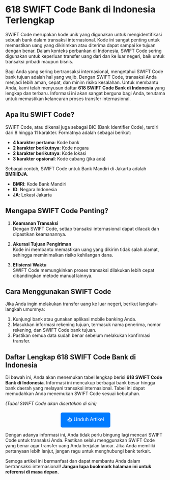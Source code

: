 # 618 SWIFT Code Bank di Indonesia Terlengkap

SWIFT Code merupakan kode unik yang digunakan untuk mengidentifikasi sebuah bank dalam transaksi internasional. Kode ini sangat penting untuk memastikan uang yang dikirimkan atau diterima dapat sampai ke tujuan dengan benar. Dalam konteks perbankan di Indonesia, SWIFT Code sering digunakan untuk keperluan transfer uang dari dan ke luar negeri, baik untuk transaksi pribadi maupun bisnis.

Bagi Anda yang sering bertransaksi internasional, mengetahui SWIFT Code bank tujuan adalah hal yang wajib. Dengan SWIFT Code, transaksi Anda menjadi lebih aman, cepat, dan minim risiko kesalahan. Untuk membantu Anda, kami telah menyusun daftar **618 SWIFT Code Bank di Indonesia** yang lengkap dan terbaru. Informasi ini akan sangat berguna bagi Anda, terutama untuk memastikan kelancaran proses transfer internasional.

## Apa Itu SWIFT Code?

SWIFT Code, atau dikenal juga sebagai BIC (Bank Identifier Code), terdiri dari 8 hingga 11 karakter. Formatnya adalah sebagai berikut:

- **4 karakter pertama**: Kode bank  
- **2 karakter berikutnya**: Kode negara  
- **2 karakter berikutnya**: Kode lokasi  
- **3 karakter opsional**: Kode cabang (jika ada)

Sebagai contoh, SWIFT Code untuk Bank Mandiri di Jakarta adalah **BMRIIDJA**.  
- **BMRI**: Kode Bank Mandiri  
- **ID**: Negara Indonesia  
- **JA**: Lokasi Jakarta  

## Mengapa SWIFT Code Penting?

1. **Keamanan Transaksi**  
   Dengan SWIFT Code, setiap transaksi internasional dapat dilacak dan dipastikan keamanannya.  

2. **Akurasi Tujuan Pengiriman**  
   Kode ini membantu memastikan uang yang dikirim tidak salah alamat, sehingga meminimalkan risiko kehilangan dana.  

3. **Efisiensi Waktu**  
   SWIFT Code memungkinkan proses transaksi dilakukan lebih cepat dibandingkan metode manual lainnya.  

## Cara Menggunakan SWIFT Code

Jika Anda ingin melakukan transfer uang ke luar negeri, berikut langkah-langkah umumnya:

1. Kunjungi bank atau gunakan aplikasi mobile banking Anda.  
2. Masukkan informasi rekening tujuan, termasuk nama penerima, nomor rekening, dan SWIFT Code bank tujuan.  
3. Pastikan semua data sudah benar sebelum melakukan konfirmasi transfer.  

## Daftar Lengkap 618 SWIFT Code Bank di Indonesia

Di bawah ini, Anda akan menemukan tabel lengkap berisi **618 SWIFT Code Bank di Indonesia**. Informasi ini mencakup berbagai bank besar hingga bank daerah yang melayani transaksi internasional. Tabel ini dapat memudahkan Anda menemukan SWIFT Code sesuai kebutuhan.  

*(Tabel SWIFT Code akan disertakan di sini)*  

<div style="text-align: center; margin-top: 20px;">
  <a href="https://example.com/swift-code-indonesia.md" download>
    <button style="padding: 10px 20px; font-size: 16px; background-color: #007bff; color: white; border: none; border-radius: 5px; cursor: pointer;">
      📥 Unduh Artikel
    </button>
  </a>
</div>

Dengan adanya informasi ini, Anda tidak perlu bingung lagi mencari SWIFT Code untuk transaksi Anda. Pastikan selalu menggunakan SWIFT Code yang benar agar transfer uang Anda berjalan lancar. Jika Anda memiliki pertanyaan lebih lanjut, jangan ragu untuk menghubungi bank terkait.  

Semoga artikel ini bermanfaat dan dapat membantu Anda dalam bertransaksi internasional! **Jangan lupa bookmark halaman ini untuk referensi di masa depan.**
